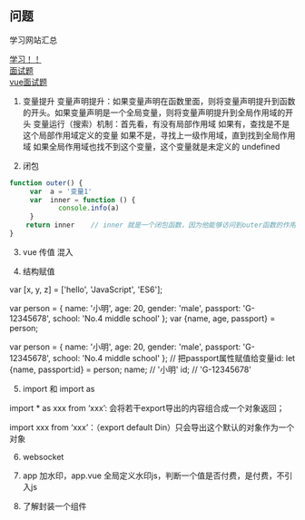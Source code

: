 ﻿## 问题

学习网站汇总

[学习！！](https://juejin.im/post/5d387f696fb9a07eeb13ea60#heading-13)  
[面试题](https://juejin.im/entry/5781b8db0a2b58005765e628)  
[vue面试题](https://juejin.im/post/5e649e3e5188252c06113021#heading-22)

1. 变量提升
变量声明提升：如果变量声明在函数里面，则将变量声明提升到函数的开头。如果变量声明是一个全局变量，则将变量声明提升到全局作用域的开头
变量运行（搜索）机制：首先看，有没有局部作用域
如果有，查找是不是这个局部作用域定义的变量
如果不是，寻找上一级作用域，直到找到全局作用域
如果全局作用域也找不到这个变量，这个变量就是未定义的 undefined

2. 闭包
```js
function outer() {
     var  a = '变量1'
     var  inner = function () {
            console.info(a)
     }
    return inner    // inner 就是一个闭包函数，因为他能够访问到outer函数的作用域
}
```

3. vue 传值 混入

4. 结构赋值 

var [x, y, z] = ['hello', 'JavaScript', 'ES6'];

var person = {
    name: '小明',
    age: 20,
    gender: 'male',
    passport: 'G-12345678',
    school: 'No.4 middle school'
};
var {name, age, passport} = person;

var person = {
    name: '小明',
    age: 20,
    gender: 'male',
    passport: 'G-12345678',
    school: 'No.4 middle school'
};
// 把passport属性赋值给变量id:
let {name, passport:id} = person;
name; // '小明'
id; // 'G-12345678'

5. import 和 import as

import * as xxx from ‘xxx’: 会将若干export导出的内容组合成一个对象返回；

import xxx from ‘xxx’：（export default Din）只会导出这个默认的对象作为一个对象

6. websocket

7. app 加水印，app.vue 全局定义水印js，判断一个值是否付费，是付费，不引入js

8. 了解封装一个组件
